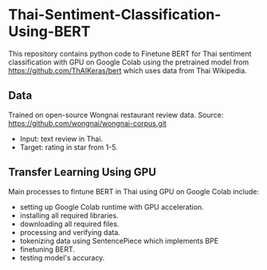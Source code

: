 # Thai-Sentiment-Classification-Using-BERT

This repository contains python code to 
Finetune BERT for Thai sentiment classification with GPU on Google Colab using the pretrained model from https://github.com/ThAIKeras/bert which uses data from Thai Wikipedia.

## Data
Trained on open-source Wongnai restaurant review data. Source: https://github.com/wongnai/wongnai-corpus.git
  - Input: text review in Thai.
  - Target: rating in star from 1-5.
  
## Transfer Learning Using GPU
Main processes to fintune BERT in Thai using GPU on Google Colab include:
  - setting up Google Colab runtime with GPU acceleration.
  - installing all required libraries.
  - downloading all required files.
  - processing and verifying data.
  - tokenizing data using SentencePiece which implements BPE
  - finetuning BERT.
  - testing model's accuracy.
